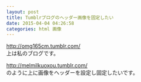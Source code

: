 ```yaml
---
layout: post
title: Tumblrブログのヘッダー画像を固定したい
date: 2015-04-04 04:26:58
categories: html 画像
---
```

<!-- {% raw %} -->
<p><a href="http://omg165cm.tumblr.com/" rel="nofollow">http://omg165cm.tumblr.com/</a><br>
上は私のブログです。</p>

<p><a href="http://melmilkuoxou.tumblr.com/" rel="nofollow">http://melmilkuoxou.tumblr.com/</a><br>
のように上に画像をヘッダーを設定し固定したいです。</p>
<!-- {% endraw %} -->
